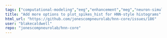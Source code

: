 ```yaml
---
tags: ["computational-modeling","eeg","enhancement","meg","neuron-simulator"]
title: "Add more options to plot_spikes_hist for HNN-style histograms"
html_url: "https://github.com/jonescompneurolab/hnn-core/issues/186"
user: "blakecaldwell"
repo: "jonescompneurolab/hnn-core"
---
```


